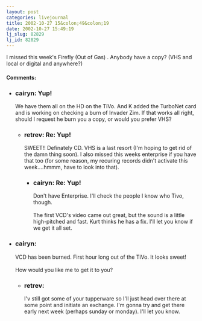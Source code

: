 ```yaml
---
layout: post
categories: livejournal
title: 2002-10-27 15&colon;49&colon;19
date: 2002-10-27 15:49:19
lj_slug: 82829
lj_id: 82829
---
```

I missed this week's Firefly (Out of Gas) . Anybody have a copy? (VHS and local or digital and anywhere?)


<div id="comments"><h4>Comments:</h4><div class="lj-comments"><ul>
<li class=subject><h3>cairyn: Yup!</h3>
<a id="comment-109"></a>
<p>We have them all on the HD on the TiVo. And K added the TurboNet card and is working on checking a burn of Invader Zim. If that works all right, should I request he burn you a copy, or would you prefer VHS?</p>
<ul>
<li class=subject><h3>retrev: Re: Yup!</h3>
<a id="comment-110"></a>
<p>SWEET!! Definately CD. VHS is a last resort (I'm hoping to get rid of the damn thing soon). I also missed this weeks enterprise if you have that too (for some reason, my recuring records didn't activate this week....hmmm, have to look into that).</p>
<ul>
<li class=subject><h3>cairyn: Re: Yup!</h3>
<a id="comment-111"></a>
<p>Don't have Enterprise. I'll check the people I know who Tivo, though.<br>
<br>
The first VCD's video came out great, but the sound is a little high-pitched and fast. Kurt thinks he has a fix. I'll let you know if we get it all set.</p>
</li>
</ul>
</li>
</ul>
</li>
<li><h3>cairyn: </h3>
<a id="comment-112"></a>
<p>VCD has been burned. First hour long out of the TiVo. It looks sweet!<br>
<br>
How would you like me to get it to you?</p>
<ul>
<li><h3>retrev: </h3>
<a id="comment-113"></a>
<p>I'v still got some of your tupperware so I'll just head over there at some point and initiate an exchange. I'm gonna try and get there early next week (perhaps sunday or monday). I'll let you know.</p>
</li>
</ul>
</li>
</ul></div></div>
